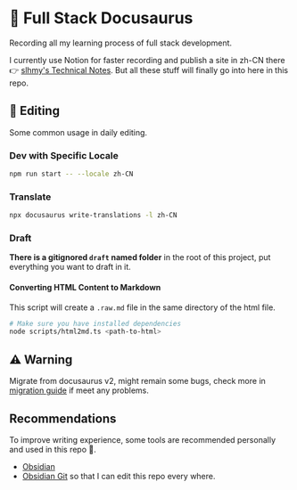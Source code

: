 # 🐸 Full Stack Docusaurus

Recording all my learning process of full stack development.

I currently use Notion for faster recording and publish a site in zh-CN there 👉 [slhmy's Technical Notes](https://slhmy-creative.notion.site/slhmy-creative/7225b9f7b59c418d92fc234a93fc2753?v=228a42c06c5a44778a39d10850becf4a). But all these stuff will finally go into here in this repo.

## 📝 Editing

Some common usage in daily editing.

### Dev with Specific Locale

```bash
npm run start -- --locale zh-CN
```

### Translate

```bash
npx docusaurus write-translations -l zh-CN
```

### Draft

**There is a gitignored `draft` named folder** in the root of this project,
put everything you want to draft in it.

#### Converting HTML Content to Markdown

This script will create a `.raw.md` file in the same directory of the html file.

```bash
# Make sure you have installed dependencies
node scripts/html2md.ts <path-to-html>
```

## ⚠️ Warning

Migrate from docusaurus v2, might remain some bugs,
check more in [migration guide](https://docusaurus.io/docs/migration/v3) if meet any problems.

## Recommendations

To improve writing experience, some tools are recommended personally and used in this repo 🥰.

- [Obsidian](https://obsidian.md/) 
- [Obsidian Git](https://github.com/denolehov/obsidian-git) so that I can edit this repo every where.